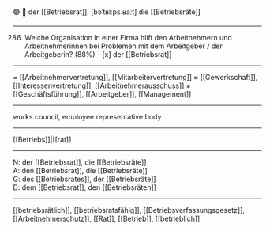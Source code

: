 🟢 👥 der [[Betriebsrat]], [bəˈtʁiːps.ʁaːt]
die [[Betriebsräte]]

---
286. Welche Organisation in einer Firma hilft den Arbeitnehmern und Arbeitnehmerinnen bei Problemen mit dem Arbeitgeber / der Arbeitgeberin? (88%)
	- [x] der [[Betriebsrat]]

---
= [[Arbeitnehmervertretung]], [[Mitarbeitervertretung]]
≈ [[Gewerkschaft]], [[Interessenvertretung]], [[Arbeitnehmerausschuss]]
≠ [[Geschäftsführung]], [[Arbeitgeber]], [[Management]]

---
works council, employee representative body

---
[[Betriebs]]|[[rat]]

---
N: der [[Betriebsrat]], die [[Betriebsräte]]  
A: den [[Betriebsrat]], die [[Betriebsräte]]  
G: des [[Betriebsrates]], der [[Betriebsräte]]  
D: dem [[Betriebsrat]], den [[Betriebsräten]]  

---
[[betriebsrätlich]], [[betriebsratsfähig]], [[Betriebsverfassungsgesetz]], [[Arbeitnehmerschutz]], [[Rat]], [[Betrieb]], [[betrieblich]]